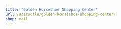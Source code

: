 ```yaml
---
title: "Golden Horseshoe Shopping Center"
url: /scarsdale/golden-horseshoe-shopping-center/
shop: mall
---
```

